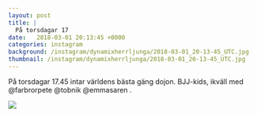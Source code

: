 ```yaml
---
layout: post
title: |
  På torsdagar 17
date:   2018-03-01 20:13:45 +0000
categories: instagram
background: /instagram/dynamixherrljunga/2018-03-01_20-13-45_UTC.jpg
thumbnail: /instagram/dynamixherrljunga/2018-03-01_20-13-45_UTC.jpg
---
```

På torsdagar 17.45 intar världens bästa gäng dojon. BJJ-kids, ikväll med @farbrorpete @tobnik @emmasaren . 



<img src='/www-dynamix-herrljunga/instagram/dynamixherrljunga/2018-03-01_20-13-45_UTC.jpg' class='img-fluid' />

